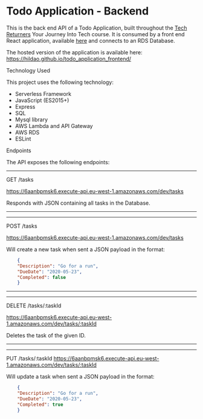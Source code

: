 # Todo Application - Backend

This is the back end API of a Todo Application, built throughout the [Tech Returners](https://www.techreturners.com/) Your Journey Into Tech course. It is consumed by a front end React application, available [here](https://github.com/Hildao/todo_application_frontend) and connects to an RDS Database.

The hosted version of the application is available here: https://hildao.github.io/todo_application_frontend/

Technology Used

This project uses the following technology:

- Serverless Framework
- JavaScript (ES2015+)
- Express
- SQL
- Mysql library
- AWS Lambda and API Gateway
- AWS RDS
- ESLint

Endpoints

The API exposes the following endpoints:

---

GET /tasks

https://6aanbpmsk6.execute-api.eu-west-1.amazonaws.com/dev/tasks

Responds with JSON containing all tasks in the Database.

---

---

POST /tasks

https://6aanbpmsk6.execute-api.eu-west-1.amazonaws.com/dev/tasks

Will create a new task when sent a JSON payload in the format:
```JSON
    {
    "Description": "Go for a run",
    "DueDate": "2020-05-23",
    "Completed": false
    }
```

---

---

DELETE /tasks/:taskId

https://6aanbpmsk6.execute-api.eu-west-1.amazonaws.com/dev/tasks/:taskId

Deletes the task of the given ID.

---

---

PUT /tasks/:taskId
https://6aanbpmsk6.execute-api.eu-west-1.amazonaws.com/dev/tasks/:taskId

Will update a task when sent a JSON payload in the format:

```JSON
    {
    "Description": "Go for a run",
    "DueDate": "2020-05-23",
    "Completed": true
    }
```